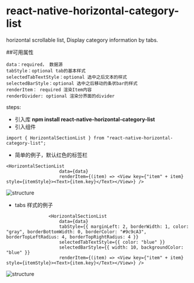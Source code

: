 # react-native-horizontal-category-list
horizontal scrollable list, Display category information by tabs.

##可用属性

```
data：required， 数据源
tabStyle：optional tab的基本样式
selectedTabTextStyle：optional 选中之后文本的样式
selectedBarStyle：optional 选中之后移动的条状bar的样式
renderItem： required 渲染Item内容
renderDivider: optional 渲染分界面的divider

```

steps:

* 引入库
**npm install react-native-horizontal-category-list**
* 引入组件
```
import { HorizontalSectionList } from "react-native-horizontal-category-list";
```
* 简单的例子，默认红色的标签栏
```
<HorizontalSectionList
                    data={data}
                    renderItem={(item) => <View key={"item" + item} style={itemStyle}><Text>{item.key}</Text></View>} />
```
![structure](https://github.com/lucia-super/react-native-horizontal-category-list/blob/master/base.gif "基本效果")

* tabs 样式的例子
```
                <HorizontalSectionList
                    data={data}
                    tabStyle={{ marginLeft: 2, borderWidth: 1, color: "gray", borderBottomWidth: 0, borderColor: "#9c9cA3", borderTopLeftRadius: 4, borderTopRightRadius: 4 }}
                    selectedTabTextStyle={{ color: "blue" }}
                    selectedBarStyle={{ width: 10, backgroundColor: "blue" }}
                    renderItem={(item) => <View key={"item" + item} style={itemStyle}><Text>{item.key}</Text></View>} />
```
![structure](https://github.com/lucia-super/react-native-horizontal-category-list/blob/master/customize.gif "样式效果")
